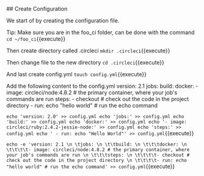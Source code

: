 ## Create Configuration

We start of by creating the configuration file.

Tip: Make sure you are in the foo_ci folder, can be done with the command
`cd ~/foo_ci`{{execute}}

Then create directory called .circleci
`mkdir .circleci`{{execute}}

Then change file to the new directory
`cd .circleci`{{execute}}

And last create config.yml
`touch config.yml`{{execute}}

Add the following content to the config.yml 
version: 2.1
jobs:
  build:
    docker: 
      - image: circleci/node:4.8.2 # the primary container, where your job's commands are run
    steps:
      - checkout # check out the code in the project directory
      - run: echo "hello world" # run the echo command

`echo 'version: 2.0' >> config.yml
echo 'jobs:' >> config.yml
echo 'build:' >> config.yml
echo 'docker:' >> config.yml
echo '- image: circleci/ruby:2.4.2-jessie-node:' >> config.yml
echo 'steps:' >> config.yml
echo ' - run: echo "Hello World"' >> config.yml`{{execute}}

`echo -e 'version: 2.1 \n
\tjobs: \n
\t\tbuild: \n
\t\t\tdocker: \n
\t\t\t\t- image: circleci/node:4.8.2 # the primary container, where your job's commands are run \n
\t\t\tsteps: \n
\t\t\t\t- checkout # check out the code in the project directory \n
\t\t\t\t- run: echo "hello world" # run the echo command' >> config.yml`{{execute}}
